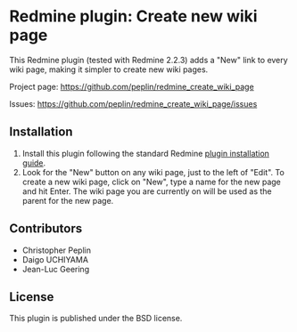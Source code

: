 Redmine plugin: Create new wiki page
=============================

This Redmine plugin (tested with Redmine 2.2.3) adds a "New" link to every wiki
page, making it simpler to create new wiki pages.

Project page: https://github.com/peplin/redmine_create_wiki_page

Issues: https://github.com/peplin/redmine_create_wiki_page/issues

## Installation

1. Install this plugin following the standard Redmine [plugin installation
   guide](http://www.redmine.org/wiki/redmine/Plugins).
1. Look for the "New" button on any wiki page, just to the left of "Edit". To
   create a new wiki page, click on "New", type a name for the new page and hit
   Enter. The wiki page you are currently on will be used as the parent for the
   new page.

## Contributors

* Christopher Peplin
* Daigo UCHIYAMA
* Jean-Luc Geering

## License

This plugin is published under the BSD license.
